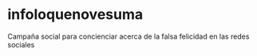 # infoloquenovesuma
Campaña social para concienciar acerca de la falsa felicidad en las redes sociales
